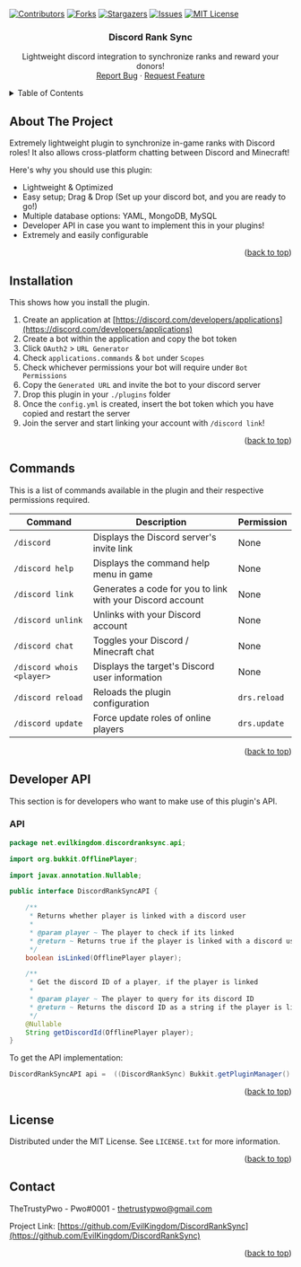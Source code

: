 [![Contributors][contributors-shield]][contributors-url]
[![Forks][forks-shield]][forks-url]
[![Stargazers][stars-shield]][stars-url]
[![Issues][issues-shield]][issues-url]
[![MIT License][license-shield]][license-url]


<!-- PROJECT TITLE -->
<!--suppress HtmlDeprecatedAttribute, HtmlUnknownAnchorTarget -->

<div align="center">
<h3 align="center">Discord Rank Sync</h3>
  <p align="center">
    Lightweight discord integration to synchronize ranks and reward your donors!
    <br/>
    <a href="https://github.com/EvilKingdom/DiscordRankSync/issues">Report Bug</a>
    ·
    <a href="https://github.com/EvilKingdom/DiscordRankSync/issues">Request Feature</a>
  </p>
</div>


<!-- TABLE OF CONTENTS -->
<details>
  <summary>Table of Contents</summary>
  <ol>
    <li><a href="#about-the-project">About The Project</a></li>
    <li><a href="#installation">Installation</a></li>
    <li><a href="#commands">Commands</a></li>
    <li><a href="#developer-api">Developer API</a></li>
    <li><a href="#license">License</a></li>
    <li><a href="#contact">Contact</a></li>
  </ol>
</details>


<!-- ABOUT THE PROJECT -->
## About The Project

Extremely lightweight plugin to synchronize in-game ranks with Discord roles! It also
allows cross-platform chatting between Discord and Minecraft!

Here's why you should use this plugin:
* Lightweight & Optimized
* Easy setup; Drag & Drop (Set up your discord bot, and you are ready to go!)
* Multiple database options: YAML, MongoDB, MySQL
* Developer API in case you want to implement this in your plugins!
* Extremely and easily configurable

<p align="right">(<a href="#top">back to top</a>)</p>


## Installation

This shows how you install the plugin.

1. Create an application at [https://discord.com/developers/applications](https://discord.com/developers/applications)
2. Create a bot within the application and copy the bot token
3. Click `OAuth2` > `URL Generator`
4. Check `applications.commands` & `bot` under `Scopes`
5. Check whichever permissions your bot will require under `Bot Permissions`
6. Copy the `Generated URL` and invite the bot to your discord server
7. Drop this plugin in your `./plugins` folder
8. Once the `config.yml` is created, insert the bot token which you have copied and restart the server
9. Join the server and start linking your account with `/discord link`!

<p align="right">(<a href="#top">back to top</a>)</p>


## Commands
This is a list of commands available in the plugin and their respective permissions required.

| Command | Description | Permission |
| ------- | ----------- | ---------- |
| `/discord` | Displays the Discord server's invite link | None |
| `/discord help` | Displays the command help menu in game | None |
| `/discord link` | Generates a code for you to link with your Discord account | None |
| `/discord unlink` | Unlinks with your Discord account | None |
| `/discord chat` | Toggles your Discord / Minecraft chat | None |
| `/discord whois <player>` | Displays the target's Discord user information | None |
| `/discord reload` | Reloads the plugin configuration | `drs.reload` |
| `/discord update` | Force update roles of online players | `drs.update` |

<p align="right">(<a href="#top">back to top</a>)</p>


## Developer API
This section is for developers who want to make use of this plugin's API.

### API

```java
package net.evilkingdom.discordranksync.api;

import org.bukkit.OfflinePlayer;

import javax.annotation.Nullable;

public interface DiscordRankSyncAPI {

    /**
     * Returns whether player is linked with a discord user
     *
     * @param player ~ The player to check if its linked
     * @return ~ Returns true if the player is linked with a discord user else false
     */
    boolean isLinked(OfflinePlayer player);

    /**
     * Get the discord ID of a player, if the player is linked
     *
     * @param player ~ The player to query for its discord ID
     * @return ~ Returns the discord ID as a string if the player is linked, else null
     */
    @Nullable
    String getDiscordId(OfflinePlayer player);
}
```

To get the API implementation:
```java
DiscordRankSyncAPI api =  ((DiscordRankSync) Bukkit.getPluginManager().getPlugin("DiscordRankSync")).getInstance().getApi();
```

<p align="right">(<a href="#top">back to top</a>)</p>


<!-- LICENSE -->
## License

Distributed under the MIT License. See `LICENSE.txt` for more information.

<p align="right">(<a href="#top">back to top</a>)</p>


<!-- CONTACT -->
## Contact

TheTrustyPwo - Pwo#0001 - thetrustypwo@gmail.com

Project Link: [https://github.com/EvilKingdom/DiscordRankSync](https://github.com/EvilKingdom/DiscordRankSync)

<p align="right">(<a href="#top">back to top</a>)</p>


<!-- MARKDOWN LINKS & IMAGES -->
[contributors-shield]: https://img.shields.io/github/contributors/EvilKingdom/DiscordRankSync.svg?style=for-the-badge
[contributors-url]: https://github.com/EvilKingdom/DiscordRankSync/graphs/contributors
[forks-shield]: https://img.shields.io/github/forks/EvilKingdom/DiscordRankSync.svg?style=for-the-badge
[forks-url]: https://github.com/EvilKingdom/DiscordRankSync/network/members
[stars-shield]: https://img.shields.io/github/stars/EvilKingdom/DiscordRankSync.svg?style=for-the-badge
[stars-url]: https://github.com/EvilKingdom/DiscordRankSync/stargazers
[issues-shield]: https://img.shields.io/github/issues/EvilKingdom/DiscordRankSync.svg?style=for-the-badge
[issues-url]: https://github.com/EvilKingdom/DiscordRankSync/issues
[license-shield]: https://img.shields.io/github/license/EvilKingdom/DiscordRankSync.svg?style=for-the-badge
[license-url]: https://github.com/EvilKingdom/DiscordRankSync/blob/master/LICENSE.txt
